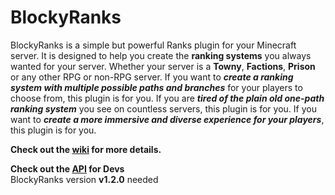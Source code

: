 # BlockyRanks


BlockyRanks is a simple but powerful Ranks plugin for your Minecraft server. It is designed to help you create the **ranking systems** you always wanted for your server. Whether your server is a **Towny**, **Factions**, **Prison** or any other RPG or non-RPG server. If you want to _**create a ranking system with multiple possible paths and branches**_ for your players to choose from, this plugin is for you. If you are _**tired of the plain old one-path ranking system**_ you see on countless servers, this plugin is for you. If you want to _**create a more immersive and diverse experience for your players**_, this plugin is for you.


**Check out the [wiki](https://github.com/BlockyBorzan/BlockyRanks/wiki) for more details.**

**Check out the [API](https://github.com/BlockyBorzan/BlockyRanks/tree/master/Blocky%20Ranks%20API) for Devs**  
BlockyRanks version **v1.2.0** needed

